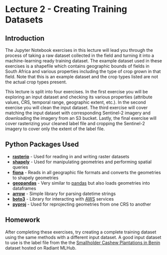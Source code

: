 # Lecture 2 - Creating Training Datasets

## Introduction

The Jupyter Notebook exercises in this lecture will lead you through the process of taking a raw dataset collected in the field and turning it into a machine-learning ready training dataset.
The example dataset used in these exercises is a shapefile which contains geographic bounds of fields in South Africa and various properties including the type of crop grown in that field.
Note that this is an example dataset and the crop types listed are not the actual crop types present.

This lecture is split into four exercises. In the first exercise you will be exploring an input dataset and checking its various properties (attribute values, CRS, temporal range, geographic extent, etc.). In the second exercise you will clean the input dataset. The third exercise will cover matching the input dataset with corresponding Sentinel-2 imagery and downloading the imagery from an S3 bucket. Lastly, the final exercise will cover rasterizing your cleaned label file and cropping the Sentinel-2 imagery to cover only the extent of the label file.

## Python Packages Used

* [**rasterio**](https://rasterio.readthedocs.io/en/latest/) - Used for reading in and writing raster datasets
* [**shapely**](https://shapely.readthedocs.io/en/stable/manual.html) - Used for manipulating geometries and performing spatial queries
* [**fiona**](https://fiona.readthedocs.io/en/latest/) - Reads in all geographic file formats and converts the geometries to shapely geometries
* [**geopandas**](https://geopandas.org/) - Very similar to [pandas](https://pandas.pydata.org/) but also loads geometries into dataframes
* [**arrow**](https://arrow.readthedocs.io/en/latest/) - Simple library for parsing datetime strings
* [**boto3**](https://boto3.amazonaws.com/v1/documentation/api/latest/guide/quickstart.html) - Library for interacting with [AWS](https://aws.amazon.com/) services
* [**pyproj**](https://pyproj4.github.io/pyproj/stable/) - Used for reprojecting geometries from one CRS to another

## Homework

After completing these exercises, try creating a complete training dataset using the same methods with a different input dataset. A good input dataset to use is the label file from the the [Smallholder Cashew Plantations in Benin](https://registry.mlhub.earth/10.34911/rdnt.hfv20i/) dataset hosted on Radiant MLHub.
